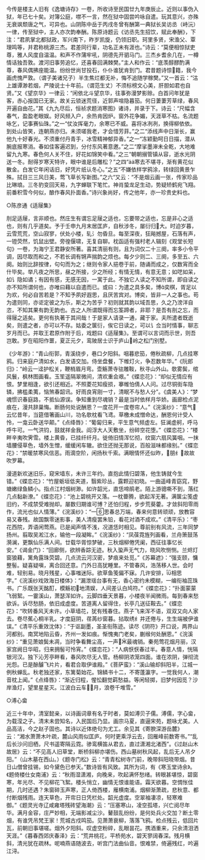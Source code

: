 <!-- { "loadSidebar": true } -->
今传是楼主人旧有《逸塘诗存》一卷，所收诗至民国廿九年庚辰止。近则以事伪入狱，年已七十矣。对簿公庭，噤不一言，然在狱中固尝吟咏自遣。玩其意兴，亦殊无衰飒颓唐之气，可异也。山阴陈中岳于丙戌冬曾有酬第一典狱长吴访丞（峙沅）一律，传至狱中，主人亦次韵奉酬。陈原诗题云《访丞先生招饮，赋此奉酬》，下注：“君夙掌北都狱政，军兴南下，昨岁凯旋，仍领旧职。珂里多贤，宋渔父、覃理鸣等，并君称桃源三杰。君差同行辈，功名正未有涯也。”诗云：“莫便相惊狱吏尊，雅人风度自温温。和声不作蒲牢吼，阴德先开驷马门。三杰乡耆余几在，一樽情话独吾敦。渡河旧事劳追忆，还喜春回满棘樊。”主人和作云：“底羡醇醪酌满尊，春风偶拂座能温。纷纷世尚甘投石，仆仆谁犹肯到门。君昔题诗惊籍，我今画虎愧严敦。（谓子美诸兄子）半生焦烂都无补，悔不追随学稼樊。”又一首云：“沽上雄谭渺若烟，严陵说士十年前。（谓范生丈）不须标榜文心美，肝胆如君也自贤。”又《望京华》一律云：“闲依北斗望京华，往事弥漫梦影赊。白首问年犹是客，赤心报国已无家。故关云锁迷荒径，近郭声喧隐暮笳。何日萋萋芳草绿，春风开遍自由花。”其《九九尽后，恒祯求题消寒图》诸诗，并录于下。诗云：“尺幅含春气，盈盈老眼娱。好风频入户，余热肯因炉。窗外花争媚，天涯草不枯。名流题咏乞，记事赛仙珠。”之一“仗汝挥毫力，余寒已不威。喜将冰冽冽，换得柳依依。到处山皆笑，连朝燕亦归。未须嗟我老，才会惜芳菲。”之二“添线声中日渐长，赢他九十好春光。不须重付丹青手，冰雪精神郁异香。”之一“冻颖勤呵日日描，潜从腕底报寒消。春如佳客遍迟到，分付东风著意邀。”之二“摩挲墨渖未全乾，大地难留九九寒。春色何人关不住，好花如锦笑中看。”之三“朝朝搦管镇从容，逝水光阴送一冬。耐得岁寒天特许，眼中谁是后雕松？”之四“寒去不堪寻，渐有黄花似散金。白发它年闲话旧，好凭片纸认冬心。”之五“不嫌依样学鸦涂，转绿回黄景乍殊。拭目三三风日美，莺飞草长写新图。”之六“又云：“不是烟云画一张，传家珍品比琳琅。三冬豹变回天易，九字蝉联下笔忙。神肖蛰龙足生动，势疑矫鹤宛飞翔。前番积雪今何似，酿作春风扑面香。”诗兴象尚好，传之他年，亦一珍贵史料也。



○陈彦通《适屦集》

刖足适屦，言非顺也。然庄生有谓忘足屦之适也，忘要带之适也，忘是非心之适也，则有几乎道矣。予于壬申九月末居匡庐，自秋涉冬，屡衍归大。时迫岁暮，云雪荒荒，空山寂寥，伏处小楼，轧氵勿昏旦。每至深夜，狂飚撼屋，石落有声，一镫荧然，饥鼠出壁。旁徨偃啸，无复自聊。枕函适有强村老人辑刻《观堂长短句》一卷，为海宁王君静安所著。喜其清丽有则，且为词仅二十三阕，率多小令平调，因尽取而和之，不若长调有锵声揣韵之烦也。每夕少则二、三阕，多至五、六阕。始则比辞按律，句句而为之；继则令家人挹卷于前，随诵而成之，仅数宵而全什毕矣。举凡夜之所思，昼之所接，少之所经；有情无情，有意无意；如呓如呆，如讠隐如谲；有因有感，无感无因，一寓于此。不独它人读之不知所谓，即自读之亦不知所谓何也，亦唯曰藉以自遣而已。或曰：为遣之具多矣，博奕棋，胥足以为欢，何必自苦若是？不知予夙好遐思，且厌苦宾对。博奕，皆非一人之事也。苟为遣则同，亦讵定彼之为乐，斯之为苦乎？初则就其韵以域吾思，久之乃滂洋自恣，不知其果有韵无韵也。古之人所谓既得而忘筌蹄者，非耶？是吾有刖之忘，而得屦之适矣。更何有执著于其间哉！于是家人请录一通，藏于家。夫所遣者既逝矣，则遣之者，亦可以不存。姑委之箧衍，俟它日读之，可以讠佥当时情事，聊志岁月而已。并取王君原作附于后，戏题曰《适屦集》。至谓可以言词而示世，则吾岂敢。岁在昭阳作噩，夏正元夕，鸾陂居士识于庐山岭之松门别墅。

《少年游》：“青山衔郭，青溪绕步，巷口夕阳斜。咽暮悲笳，倦秋疏柳，几点挂寒鸦。归来庭户清如水，白发语交加。侍坐盘餐，下帷灯火，争忍数年华。”《阮郎归》：“岭云一迳护松关，鞭梢眉月弯。壶觞萧寺驻雕鞍，秋寻山外山。欹雾鬓，绾风鬟，枫林图画看。玉笙遥隔翠微间，清欢重会艰。”《蝶恋花》：“却似无情应有恨。梦里相逢，欲引还相近。不照菱花知瘦损，搴帷怕倩人人问。过尽铜街车隐辚，拂槛柔荑，恼煞春韶讯。好雨良宵刚一寸，清眠不与愁人分”。《虞美人》：“梦魂惯识春庭路，不抵仙源误。争知重到尽魂销？最是当时依样月华娇。画廊检点泥痕在，漫共辞巢悔。断肠何处说酬恩？一度花开一度卷帘人。”《浣溪纱》：“意气云忆昔年，当筵借箸画山川，功名欹枕看飞鸢。草檄未成憎命达，酬恩何计受人怜，一龛云卧送华颠。”《点绛唇》：“葡匐归来，平生意气频虚左。狂澜虚舸，呼马呼牛可。一气洪钧，鼓就祥金我。阎浮大人天敷坐，纷碎空花堕。”《蝶恋花》：“楼畔辛夷吹霁雪。楼上黄昏，已挂纤纤月。徙倚旧情浑忆彻，纹窗六扇风簧咽。一抹墙腰侵草色，墙外生憎，缓缓闲车辙。欲住还抛无那说，百般滋味都缘别。”《蝶恋花》：“禁暖禁寒风信恶。雨滴空阶，闲扬秋千索。满眼情怀还似昨，朋纟故故吹罗幕。

漫道新欢迷旧乐，窥宋墙东，未许三年约。直抱此情归碧落，他生铸就今生错。”《蝶恋花》：“竹屋蛎垣低夹道，翳紫珍丛，露颗迎初晓。一曲遥峰青窈窕，野塘嫩绿鱼鳞小。指点江村烟树渺。如许韶光，直恁啼鹃老。陌上游骢嘶不到，落红几点黏新潦。”《蝶恋花》：“池上碧桃开又落。一枕瞢腾，欲起浑无著。满箧尘笺虚旧约，不成禁受难抛却。屡数归期谁可博？还怕归程，步步荒葵藿。才敛斜阳零雨作，流光也似人情薄。”《浣溪纱》：“一思春总万端，春来何意转顽顽，放教容易又春残。故国飘零迷影事，美人清瘦罢朱铅，看花对酒不成欢。”《清平乐》：“枣花西院，弄语闲莺燕。已是闻声情不浅，况道恁时相见。尊前别有风流，三年同梦扬州。翦取吴淞江水，输他一段凝眸。”《浣溪纱》：“凤葆霓旌列画看，兰舟箫鼓荡漪澜，更飘仙乐满人间。廿载华胥惊梦破，三秋烟柳倦凭阑，西征往事忆长安。”《谒金门》：“回廊侧，欲辨香踪无迹。秋入蛩声无气力，晓风吹恻恻。兰烬灯窗狼藉，篱角露珠荧碧。几点流云河汉密，梦痕来处觅。”《苏幕遮》：“强支颐，慵整髻。疑喜疑嗔，离合回还意。门外日高犹睡里。不管春风，浩荡移人世。会时难，轻别易。晓月残星，心事嗤迷际。欲草鱼笺偏不寐。几许安排，相思字。”《浣溪纱戏效海日楼体》：“漏泄瑶台事有无，香心密约未模糊，一编衔袖蕊珠书。广乐既张天酩酊，模觞初地清娱，人间差认白鸠符。”《蝶恋花》：“扑面蒙蒙飞弱絮。一霎溪山，萧瑟浑如许。云脚四垂天景暮，小楼夜半闻微雨。每到春来愁欲诉。诉尽愁肠，依旧成虚度。苦道离人留得住，长亭几送征鞍去。”《蝶恋花》：“吹转番风天未许。小草墙花，犹有残春住。燕子飞来浑不语，双双又向人家去。卷尽蕉心桐半乳。才度庭阴，荏苒纱窗暮。拈取绣纟并还倦与，生生端被伊谁误。”《清平乐重效沈体》：“于讴副墨，圣圣衔陈迹。读尽《阴符》开口说，两界山河都别。南冥地陷云昏，齐州一发如痕。惭愧夷门老矣，蒯缑何处酬恩。”《浣溪纱》：“重见萧娘鬓未凋，当时争看舞尘高，一声最魂销。秦苑莺花烟月丽，汉家宫阙日华昭，归来拥髻可怜宵。”《蝶恋花》：“人病恹恹春过半。春意人情，恍隔银河汉。独下沁芳亭畔看，春风吹尽无人管。杨柳阴浓笼四面。谁在浓阴，弹彻流光怨。已是酴醵飞片片，看君合取伊谁殿。”《菩萨蛮》：“溪山输却斜阳半，江城一例秋蝉乱。秋老独还家，东篱菊始花。锦鳞书十二，不寄蓬瀛字。一觉我何人，潮音枕上闻。”《点绛唇》：“渐近归程，惺忪翻觉羁愁益。等闲轻掷，旧梦何因觅？沙岸渔灯，望里星星灭。江波白云车月，浪卷千堆雪。”



○溥心畲

近三十年中，清室懿亲，以诗画词章有名于时者，莫如溥贝子儒。溥儒，字心畲，为载滢之子。清末未尝知名，入民国后乃显。画宗马夏，直逼宋苑，题咏尤美。人品高洁，今之赵子固也。其诗以近体绝句为尤工。余见其《寄腴深游岳麓》云：“湘水萧萧木叶疏，麓山风雨似匡庐。何时更乘浮云去，回雁峰前数寄书。”“乱后长沙问旧栖，尺书遥寄隔云霓。骖鸾横笛从君去，直过潇湘北渚西”。《过赵山木故居》云：“不见高人旧草堂，断桥斜柳亦堪伤。西山墓树秋风起，乱后无人吊夕阳。”（山木墓在西山。）《题寺门松》云：“青青松树寺门前，晚带斜阳晓带烟。昔日山僧曾挂锡，如今黛色已参天。”数诗皆有风致。其所为词，有《寒玉堂诗余》。《题倚楼仕女南浦》云：“秋雨湿潇湘，向晚来，吹起满怀愁绪。转眼甚堪惊，碧窗寒，年光尽、不见柳花飞絮。楼头悄立，幽情无恨谁能语。霜天欲暮。空惆怅佳期，几时还遇？朱窗碎玉声寒，正人倚西楼，雁横南浦。烟柳渐萧疏，悲秋意、都付断烟残雨。连天草色，开帘日日凭栏处。韶光虚度。空翠袖凄凉，轻寒难御。”《题灵光寺辽咸雍塔残砖望海潮》云：“压塞寒山，凌空孤塔，兴亡阅尽年华。满月金容，庄严妙相，无端影减尘沙。鼙鼓乱纷纷，是何处兵火交加？断土零烟，有谁凭吊梵王家！荒城古戍鸣笳。见萧萧衰柳，落落飞鸦。检点残云，低回片瓦，前朝旧事堪嗟。烟外夕阳斜。叹虚空粉碎，乱眼昙花。携酒重来，只余清泪洒天涯。”《暮春西郊庆春泽》云：“荒井桃花，平桥苑水，碧天寥阔春深。残月横斜，清光犹在疏林。呢喃燕语随波去，听宫门法曲仙音。恨难禁，倚遍残红，吟遍江浔。

